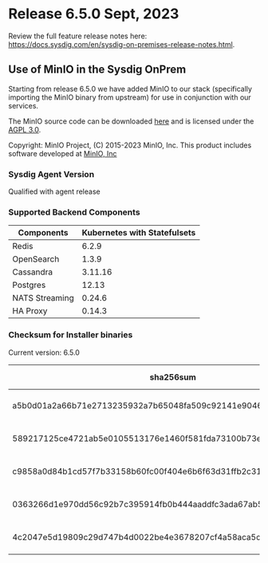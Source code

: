 Release 6.5.0 Sept, 2023
===

Review the full feature release notes here: https://docs.sysdig.com/en/sysdig-on-premises-release-notes.html.

## Use of MinIO in the Sysdig OnPrem

Starting from release 6.5.0 we have added MinIO to our stack (specifically importing the MinIO binary from upstream) for use in conjunction with our services.

The MinIO source code can be downloaded [here](https://github.com/minio/minio) and is licensed under the [AGPL 3.0](https://github.com/minio/minio/blob/master/LICENSE).

Copyright: MinIO Project, (C) 2015-2023 MinIO, Inc. This product includes software developed at [MinIO, Inc](https://min.io/)

### Sysdig Agent Version

Qualified with agent release

### Supported Backend Components

| **Components** | **Kubernetes with Statefulsets** |
|---|---|
| Redis                      | 6.2.9 |
| OpenSearch                 | 1.3.9 |
| Cassandra                  | 3.11.16 |
| Postgres                   | 12.13 |
| NATS Streaming             | 0.24.6 |
| HA Proxy                   | 0.14.3 |


### Checksum for Installer binaries

Current version: 6.5.0

| **sha256sum** | **Installer binary** |
|---|---|
| a5b0d01a2a66b71e2713235932a7b65048fa509c92141e9046b782521d24c48b | installer-darwin-amd64 |
| 589217125ce4721ab5e0105513176e1460f581fda73100b73eadc896af9cbb47 | installer-darwin-arm64 |
| c9858a0d84b1cd57f7b33158b60fc00f404e6b6f63d31ffb2c316d18036f5da2 | installer-linux-amd64 |
| 0363266d1e970dd56c92b7c395914fb0b444aaddfc3ada67ab5e7a2ba5cc3ea1 | installer-linux-arm |
| 4c2047e5d19809c29d747b4d0022be4e3678207cf4a58aca5c6300b1625f167f | installer-linux-arm64 |
